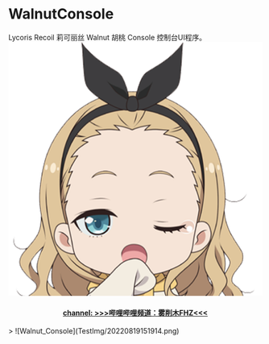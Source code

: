 # WalnutConsole
Lycoris Recoil 莉可丽丝 Walnut 胡桃 Console 控制台UI程序。
![Walnut](img/ico.png)
<center>
  <h4><a href="https://space.bilibili.com/323611141">channel: >>>哔哩哔哩频道：雾削木FHZ<<< </a></h4>
</center>
> ![Walnut_Console](TestImg/20220819151914.png)
